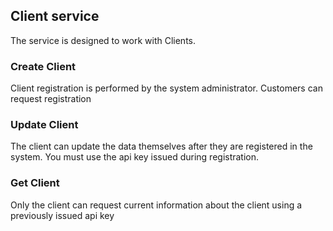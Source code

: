 ## Client service
The service is designed to work with Clients.

### Create Client
Client registration is performed by the system administrator. Customers can request registration

### Update Client
The client can update the data themselves after they are registered in the system. You must use the api key issued during registration.

### Get Client
Only the client can request current information about the client using a previously issued api key

